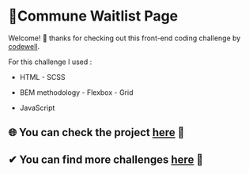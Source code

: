 
# 💠Commune Waitlist Page

Welcome! 👋 thanks for checking out this front-end coding challenge by [codewell](https://www.codewell.cc/).

For this challenge I used :

- HTML - SCSS

- BEM methodology - Flexbox - Grid

- JavaScript


## 🌐 You can check the project [here](https://vladimirvaldes.github.io/WaitList_LP/index.html) 👀
## ✔ You can find more challenges [here](https://www.codewell.cc/challenges) 👀



